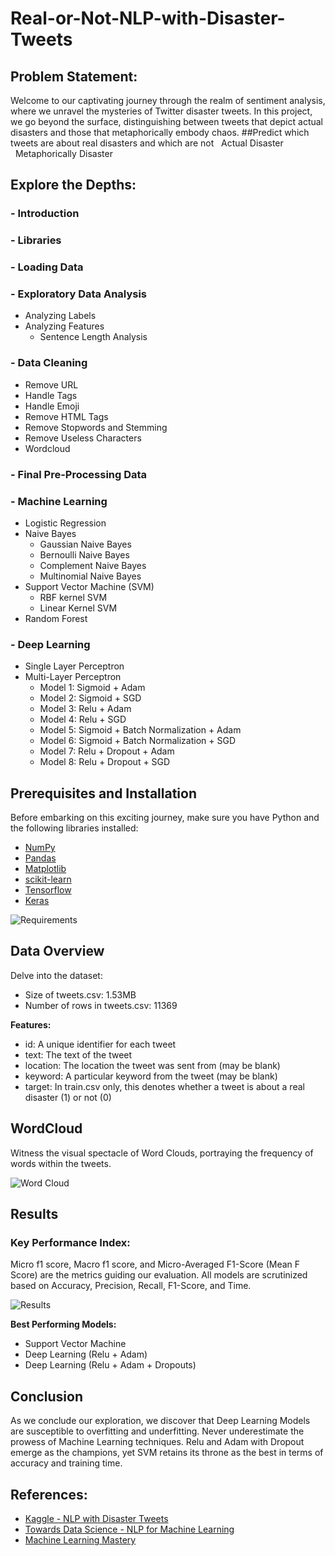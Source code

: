 # Real-or-Not-NLP-with-Disaster-Tweets

## Problem Statement: 
Welcome to our captivating journey through the realm of sentiment analysis, where we unravel the mysteries of Twitter disaster tweets. In this project, we go beyond the surface, distinguishing between tweets that depict actual disasters and those that metaphorically embody chaos.
##Predict which tweets are about real disasters and which are not
&nbsp; Actual Disaster<br>
&nbsp; Metaphorically Disaster<br>


## Explore the Depths:

### - Introduction
### - Libraries
### - Loading Data
### - Exploratory Data Analysis
   - Analyzing Labels
   - Analyzing Features
     - Sentence Length Analysis
### - Data Cleaning
   - Remove URL
   - Handle Tags
   - Handle Emoji
   - Remove HTML Tags
   - Remove Stopwords and Stemming
   - Remove Useless Characters
   - Wordcloud
### - Final Pre-Processing Data
### - Machine Learning
   - Logistic Regression
   - Naive Bayes
     - Gaussian Naive Bayes
     - Bernoulli Naive Bayes
     - Complement Naive Bayes
     - Multinomial Naive Bayes
   - Support Vector Machine (SVM)
     - RBF kernel SVM
     - Linear Kernel SVM
   - Random Forest
### - Deep Learning
   - Single Layer Perceptron
   - Multi-Layer Perceptron
     - Model 1: Sigmoid + Adam
     - Model 2: Sigmoid + SGD
     - Model 3: Relu + Adam
     - Model 4: Relu + SGD
     - Model 5: Sigmoid + Batch Normalization + Adam
     - Model 6: Sigmoid + Batch Normalization + SGD
     - Model 7: Relu + Dropout + Adam
     - Model 8: Relu + Dropout + SGD

## Prerequisites and Installation

Before embarking on this exciting journey, make sure you have Python and the following libraries installed:

- [NumPy](http://www.numpy.org/)
- [Pandas](http://pandas.pydata.org/)
- [Matplotlib](http://matplotlib.org/)
- [scikit-learn](http://scikit-learn.org/stable/)
- [Tensorflow](https://www.tensorflow.org/)
- [Keras](https://keras.io/)

![Requirements](https://user-images.githubusercontent.com/34357926/105755591-87d8af00-5f71-11eb-9bc1-865615ff5759.png)

## Data Overview

Delve into the dataset:

- Size of tweets.csv: 1.53MB
- Number of rows in tweets.csv: 11369

**Features:**
- id: A unique identifier for each tweet
- text: The text of the tweet
- location: The location the tweet was sent from (may be blank)
- keyword: A particular keyword from the tweet (may be blank)
- target: In train.csv only, this denotes whether a tweet is about a real disaster (1) or not (0)

## WordCloud

Witness the visual spectacle of Word Clouds, portraying the frequency of words within the tweets.

![Word Cloud](https://user-images.githubusercontent.com/34357926/105754188-c7060080-5f6f-11eb-9122-71fc6319c040.PNG)

## Results

### Key Performance Index:

Micro f1 score, Macro f1 score, and Micro-Averaged F1-Score (Mean F Score) are the metrics guiding our evaluation. All models are scrutinized based on Accuracy, Precision, Recall, F1-Score, and Time.

![Results](https://user-images.githubusercontent.com/34357926/105753395-a2f5ef80-5f6e-11eb-8d3e-cfda9f9c630b.png)

**Best Performing Models:**
- Support Vector Machine
- Deep Learning (Relu + Adam)
- Deep Learning (Relu + Adam + Dropouts)

## Conclusion

As we conclude our exploration, we discover that Deep Learning Models are susceptible to overfitting and underfitting. Never underestimate the prowess of Machine Learning techniques. Relu and Adam with Dropout emerge as the champions, yet SVM retains its throne as the best in terms of accuracy and training time.

## References:

- [Kaggle - NLP with Disaster Tweets](https://www.kaggle.com/vbmokin/nlp-with-disaster-tweets-cleaning-data)
- [Towards Data Science - NLP for Machine Learning](https://towardsdatascience.com/natural-language-processing-nlp-for-machine-learning-d44498845d5b)
- [Machine Learning Mastery](https://machinelearningmastery.com/)
